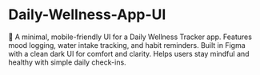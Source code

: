 # Daily-Wellness-App-UI
🧠 A minimal, mobile-friendly UI for a Daily Wellness Tracker app. Features mood logging, water intake tracking, and habit reminders. Built in Figma with a clean dark UI for comfort and clarity. Helps users stay mindful and healthy with simple daily check-ins.
